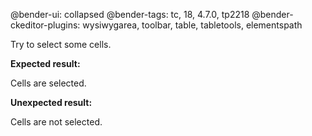 @bender-ui: collapsed
@bender-tags: tc, 18, 4.7.0, tp2218
@bender-ckeditor-plugins: wysiwygarea, toolbar, table, tabletools, elementspath

Try to select some cells.

**Expected result:**

Cells are selected.

**Unexpected result:**

Cells are not selected.
